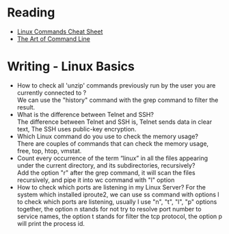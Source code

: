 # Reading

- [Linux Commands Cheat Sheet](https://www.linuxtrainingacademy.com/linux-commands-cheat-sheet/)
- [The Art of Command Line](https://github.com/jlevy/the-art-of-command-line)


# Writing - Linux Basics

- How to check all 'unzip' commands previously run by the user you are currently connected to ?  
We can use the "history" command with the grep command to filter the result.
- What is the difference between Telnet and SSH?  
The difference between Telnet and SSH is, Telnet sends data in clear text, The SSH uses public-key encryption.
- Which Linux command do you use to check the memory usage?  
There are couples of commands that can check the memory usage, free, top, htop, vmstat.
- Count every occurrence of the term “linux” in all the files appearing under the current directory, and its subdirectories, recursively?  
Add the option "r" after the grep command, it will scan the files recursively, and pipe it into wc command with "l" option
- How to check which ports are listening in my Linux Server?
For the system which installed iproute2, we can use ss command with options l to check which ports are listening, usually I use "n", "t", "l", "p" options together, the option n stands for not try to resolve port number to service names, the option t stands for filter the tcp protocol, the option p will print the process id.
